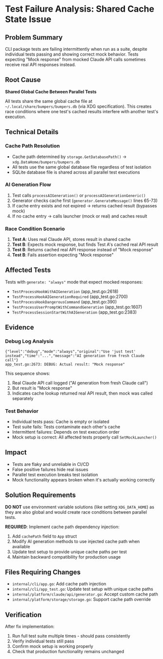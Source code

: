 # Test Failure Analysis: Shared Cache State Issue

## Problem Summary

CLI package tests are failing intermittently when run as a suite, despite individual tests passing and showing correct mock behavior. Tests expecting "Mock response" from mocked Claude API calls sometimes receive real API responses instead.

## Root Cause

**Shared Global Cache Between Parallel Tests**

All tests share the same global cache file at `~/.local/share/bumpers/bumpers.db` (via XDG specification). This creates race conditions where one test's cached results interfere with another test's execution.

## Technical Details

### Cache Path Resolution
- Cache path determined by `storage.GetDatabasePath()` → `xdg.DataHome/bumpers/bumpers.db`
- All tests use the same global database file regardless of test isolation
- SQLite database file is shared across all parallel test executions

### AI Generation Flow
1. Test calls `processAIGeneration()` or `processAIGenerationGeneric()`
2. Generator checks cache first (`generator.GenerateMessage()` lines 65-73)
3. If cache entry exists and not expired → returns cached result (bypasses mock)
4. If no cache entry → calls launcher (mock or real) and caches result

### Race Condition Scenario
1. **Test A**: Uses real Claude API, stores result in shared cache
2. **Test B**: Expects mock response, but finds Test A's cached real API result
3. **Test B**: Returns cached real API response instead of "Mock response"
4. **Test B**: Fails assertion expecting "Mock response"

## Affected Tests

Tests with `generate: "always"` mode that expect mocked responses:

- `TestProcessHookWithAIGeneration` (app_test.go:2618)
- `TestProcessHookAIGenerationRequired` (app_test.go:2700)
- `TestProcessHookDangerousCommand` (app_test.go:390)
- `TestProcessUserPromptWithCommandGeneration` (app_test.go:1607)
- `TestProcessSessionStartWithAIGeneration` (app_test.go:2383)

## Evidence

### Debug Log Analysis
```
{"level":"debug","mode":"always","original":"Use 'just test' instead","time":"...","message":"AI generation from fresh Claude call"}
app_test.go:2673: DEBUG: Actual result: "Mock response"
```

This sequence shows:
1. Real Claude API call logged ("AI generation from fresh Claude call")
2. But result is "Mock response" 
3. Indicates cache lookup returned real API result, then mock was called separately

### Test Behavior
- Individual tests pass: Cache is empty or isolated
- Test suite fails: Tests contaminate each other's cache
- Intermittent failures: Depends on test execution order
- Mock setup is correct: All affected tests properly call `SetMockLauncher()`

## Impact

- Tests are flaky and unreliable in CI/CD
- False positive failures hide real issues
- Parallel test execution breaks test isolation
- Mock functionality appears broken when it's actually working correctly

## Solution Requirements

**DO NOT** use environment variable solutions (like setting `XDG_DATA_HOME`) as they are also global and would create race conditions between parallel tests.

**REQUIRED**: Implement cache path dependency injection:
1. Add `cachePath` field to `App` struct
2. Modify AI generation methods to use injected cache path when available
3. Update test setup to provide unique cache paths per test
4. Maintain backward compatibility for production usage

## Files Requiring Changes

- `internal/cli/app.go`: Add cache path injection
- `internal/cli/app_test.go`: Update test setup with unique cache paths
- `internal/platform/claude/api/generator.go`: Accept custom cache path
- `internal/platform/storage/storage.go`: Support cache path override

## Verification

After fix implementation:
1. Run full test suite multiple times - should pass consistently
2. Verify individual tests still pass
3. Confirm mock setup is working properly
4. Check that production functionality remains unchanged